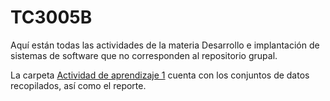# TC3005B
Aquí están todas las actividades de la materia Desarrollo e implantación de sistemas de software que no corresponden al repositorio grupal.

La carpeta [Actividad de aprendizaje 1](https://github.com/A01352283/TC3005B/tree/main/Actividad%20de%20aprendizaje%201) cuenta con los conjuntos de datos recopilados, así como el reporte.
